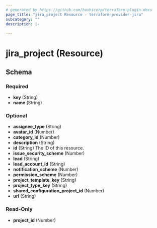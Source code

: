 ```yaml
---
# generated by https://github.com/hashicorp/terraform-plugin-docs
page_title: "jira_project Resource - terraform-provider-jira"
subcategory: ""
description: |-
  
---
```


# jira_project (Resource)





<!-- schema generated by tfplugindocs -->
## Schema

### Required

- **key** (String)
- **name** (String)

### Optional

- **assignee_type** (String)
- **avatar_id** (Number)
- **category_id** (Number)
- **description** (String)
- **id** (String) The ID of this resource.
- **issue_security_scheme** (Number)
- **lead** (String)
- **lead_account_id** (String)
- **notification_scheme** (Number)
- **permission_scheme** (Number)
- **project_template_key** (String)
- **project_type_key** (String)
- **shared_configuration_project_id** (Number)
- **url** (String)

### Read-Only

- **project_id** (Number)


